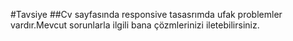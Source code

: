 #Tavsiye
##Cv sayfasında responsive tasasrımda ufak problemler vardır.Mevcut sorunlarla ilgili bana çözmlerinizi iletebilirsiniz.
